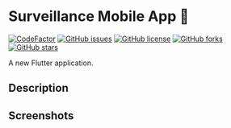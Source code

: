 # Surveillance Mobile App 🚧
[![CodeFactor](https://www.codefactor.io/repository/github/nehal-bhautoo/surveillance-system/badge)](https://www.codefactor.io/repository/github/nehal-bhautoo/surveillance-system)
[![GitHub issues](https://img.shields.io/github/issues/Nehal-Bhautoo/Surveillance-System)](https://github.com/Nehal-Bhautoo/Surveillance-System/issues)
[![GitHub license](https://img.shields.io/github/license/Nehal-Bhautoo/Surveillance-System)](https://github.com/Nehal-Bhautoo/Surveillance-System/blob/Mobile-App/LICENSE)
[![GitHub forks](https://img.shields.io/github/forks/Nehal-Bhautoo/Surveillance-System)](https://github.com/Nehal-Bhautoo/Surveillance-System/network)
[![GitHub stars](https://img.shields.io/github/stars/Nehal-Bhautoo/Surveillance-System)](https://github.com/Nehal-Bhautoo/Surveillance-System/stargazers)

A new Flutter application.

## Description

## Screenshots